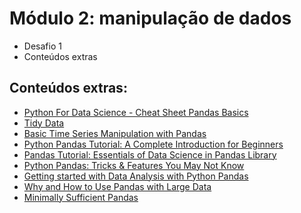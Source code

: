 # Módulo 2: manipulação de dados

- Desafio 1
- Conteúdos extras

## Conteúdos extras:
- [Python For Data Science - Cheat Sheet Pandas Basics](https://assets.datacamp.com/blog_assets/PandasPythonForDataScience.pdf)
- [Tidy Data](https://r4ds.had.co.nz/tidy-data.html)
- [Basic Time Series Manipulation with Pandas](https://towardsdatascience.com/basic-time-series-manipulation-with-pandas-4432afee64ea)
- [Python Pandas Tutorial: A Complete Introduction for Beginners](https://www.learndatasci.com/tutorials/python-pandas-tutorial-complete-introduction-for-beginners/)
- [Pandas Tutorial: Essentials of Data Science in Pandas Library](https://medium.com/@shakasom/pandas-tutorial-essentials-of-data-science-in-pandas-library-9b0c81dbfcb1)
- [Python Pandas: Tricks & Features You May Not Know](https://realpython.com/python-pandas-tricks/)
- [Getting started with Data Analysis with Python Pandas](https://towardsdatascience.com/getting-started-to-data-analysis-with-python-pandas-with-titanic-dataset-a195ab043c77)
- [Why and How to Use Pandas with Large Data](https://towardsdatascience.com/why-and-how-to-use-pandas-with-large-data-9594dda2ea4c)
- [Minimally Sufficient Pandas](https://medium.com/dunder-data/minimally-sufficient-pandas-a8e67f2a2428)
